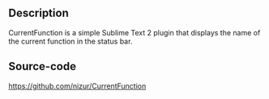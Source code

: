 Description
------------------

CurrentFunction is a simple Sublime Text 2 plugin that displays the name of the current function in the status bar.

Source-code
------------------

https://github.com/nizur/CurrentFunction
